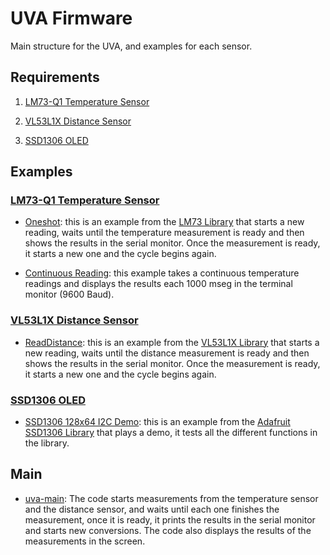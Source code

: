 # UVA Firmware #

Main structure for the UVA, and examples for each sensor.

## Requirements ##

1. [LM73-Q1 Temperature Sensor](examples/LM73/README.md)

2. [VL53L1X Distance Sensor](examples/VL53L1X/README.md)

3. [SSD1306 OLED](examples/SSD1306/README.md)

## Examples ##

### [LM73-Q1 Temperature Sensor](examples/LM73/README.md) ###

- [Oneshot](examples/LM73/oneshot/oneshot.ino): this is an example from the [LM73 Library](https://github.com/zkemble/LM73) that starts a new reading, waits until the temperature measurement is ready and then shows the results in the serial monitor. Once the measurement is ready, it starts a new one and the cycle begins again.

- [Continuous Reading](examples/LM73/continuous_reading/continuous_reading.ino): this example takes a continuous temperature readings and displays the results each 1000 mseg in the terminal monitor (9600 Baud).

### [VL53L1X Distance Sensor](examples/VL53L1X/README.md) ###

- [ReadDistance](examples/VL53L1X/Example1_ReadDistance/Example1_ReadDistance.ino): this is an example from the [VL53L1X Library](https://github.com/sparkfun/SparkFun_VL53L1X_Arduino_Library) that starts a new reading, waits until the distance measurement is ready and then shows the results in the serial monitor. Once the measurement is ready, it starts a new one and the cycle begins again.

### [SSD1306 OLED](examples/SSD1306/README.md) ###

- [SSD1306 128x64 I2C Demo](examples/SSD1306/ssd1306_128x64_i2c/ssd1306_128x64_i2c.ino): this is an example from the [Adafruit SSD1306 Library](https://github.com/adafruit/Adafruit_SSD1306) that plays a demo, it tests all the different functions in the library.

## Main ##

- [uva-main](uva-main/uva-main.ino): The code starts measurements from the temperature sensor and the distance sensor, and waits until each one finishes the measurement, once it is ready, it prints the results in the serial monitor and starts new conversions. The code also displays the results of the measurements in the screen.
